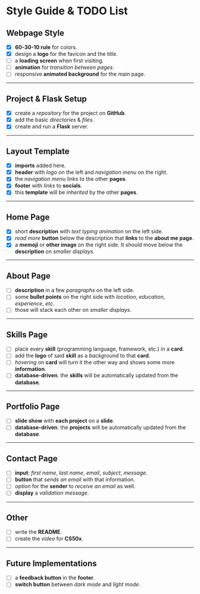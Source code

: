 # **Style Guide & TODO List**

## **Webpage Style**

- [x] **60-30-10 rule** for colors.
- [x] design a **logo** for the favicon and the title.
- [ ] a **loading screen** when first visiting.
- [ ] **animation** for _transition between pages_.
- [ ] responsive **animated background** for the main page.

---

## **Project & Flask Setup**

- [x] create a _repository_ for the project on **GitHub**.
- [x] add the basic _directories_ & _files_.
- [x] create and run a **Flask** server.

---

## **Layout Template**

- [x] **imports** added here.
- [x] **header** with _logo_ on the left and _navigation menu_ on the right.
- [x] the _navigation menu_ links to the other **pages**.
- [x] **footer** with _links_ to **socials**.
- [x] this **template** will be _inherited_ by the other **pages**.

---

## **Home Page**

- [x] short **description** with _text typing animation_ on the left side.
- [x] _read more_ **button** below the description that **links** to the **about me page**.
- [x] a **memoji** or **other image** on the right side. It should move below the **description** on _smaller displays_.

---

## **About Page**

- [ ] **description** in a few _paragraphs_ on the left side.
- [ ] some **bullet points** on the right side with _location_, _education_, _experience_, _etc_.
- [ ] those will stack each other on _smaller displays_.

---

## **Skills Page**

- [ ] place every **skill** (programming language, framework, etc.) in a **card**.
- [ ] add the **logo** of said **skill** as a _background_ to that **card**.
- [ ] _hovering_ on **card** will _turn_ it the other way and shows some more **information**.
- [ ] **database-driven**. the **skills** will be automatically updated from the **database**.

---

## **Portfolio Page**

- [ ] **slide show** with **each project** on a **slide**.
- [ ] **database-driven**. the **projects** will be automatically updated from the **database**.

---

## **Contact Page**

- [ ] **input**: _first name_, _last name_, _email_, _subject_, _message_.
- [ ] **button** that _sends an email_ with that information.
- [ ] _option_ for the **sender** to _receive an email_ as well.
- [ ] **display** a _validation message_.

---

## **Other**

- [ ] write the **README**.
- [ ] create the _video_ for **CS50x**.

---

## **Future Implementations**

- [ ] a **feedback button** in the **footer**.
- [ ] **switch button** between _dark mode_ and _light mode_.
